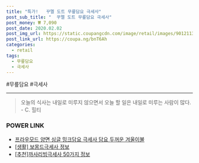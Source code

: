```yaml
--- 
title: "특가!   꾸멜 도트 무릎담요 극세사" 
post_sub_title: "  꾸멜 도트 무릎담요 극세사" 
post_money: ₩ 7,090 
post_date: 2020.02.02 
post_img_url: https://static.coupangcdn.com/image/retail/images/9012113037220-8481ca95-827c-4e99-a691-3d9893f648c0.jpg 
post_link_url: https://coupa.ng/bnT6Ah 
categories: 
  - retail 
tags: 
  - 무릎담요 
  - 극세사 
--- 
```

  #무릎담요 #극세사 
<hr> 

> 오늘의 식사는 내일로 미루지 않으면서 오늘 할 일은 내일로 미루는 사람이 많다. - C. 힐티 


### POWER LINK

* <a href="https://blog.naver.com/fasyy4321/221787259455" target="_blank">프라우모드 양면 싱글 밍크담요 극세사 담요 두꺼운 겨울이불</a>
* <a href="https://blog.naver.com/fasyy4321/221759481104" target="_blank"> [생활] 보몽드극세사 정보 </a>
* <a href="https://blog.naver.com/fasyy4321/221784831524" target="_blank">[추천]까사리빙극세사 50가지 정보</a>

